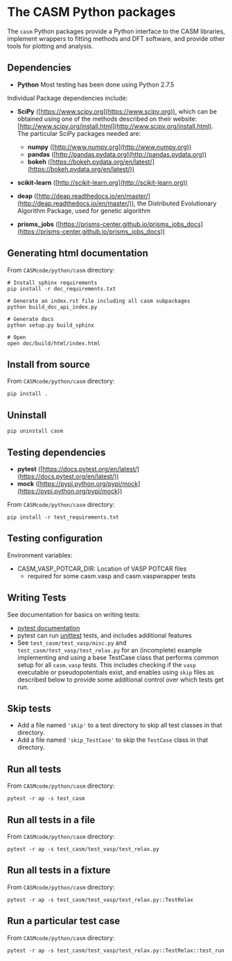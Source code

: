 The CASM Python packages
========================

The `casm` Python packages provide a Python interface to the CASM libraries, implement wrappers to fitting methods and DFT software, and provide other tools for plotting and analysis.

Dependencies
------------

- **Python** Most testing has been done using Python 2.7.5

Individual Package dependencies include:

- **SciPy** ([https://www.scipy.org](https://www.scipy.org)), which can be obtained using one of the methods described on their website:  [http://www.scipy.org/install.html](http://www.scipy.org/install.html). The particular SciPy packages needed are:
	- **numpy**  ([http://www.numpy.org](http://www.numpy.org))
	- **pandas** ([http://pandas.pydata.org](http://pandas.pydata.org))
	- **bokeh** ([https://bokeh.pydata.org/en/latest/](https://bokeh.pydata.org/en/latest/))

- **scikit-learn** ([http://scikit-learn.org](http://scikit-learn.org))

- **deap** ([http://deap.readthedocs.io/en/master/](http://deap.readthedocs.io/en/master/)), the Distributed Evolutionary Algorithm Package, used for genetic algorithm

- **prisms_jobs** ([https://prisms-center.github.io/prisms_jobs_docs](https://prisms-center.github.io/prisms_jobs_docs))


Generating html documentation
-----------------------------
From ``CASMcode/python/casm`` directory:

	# Install sphinx requirements
	pip install -r doc_requirements.txt

	# Generate an index.rst file including all casm subpackages
	python build_doc_api_index.py
	
	# Generate docs
	python setup.py build_sphinx
	
	# Open
	open doc/build/html/index.html


Install from source
-------------------
From ``CASMcode/python/casm`` directory:

	pip install .


Uninstall
---------
 
	pip uninstall casm


Testing dependencies
--------------------

- **pytest** ([https://docs.pytest.org/en/latest/](https://docs.pytest.org/en/latest/))
- **mock** ([https://pypi.python.org/pypi/mock](https://pypi.python.org/pypi/mock))

From ``CASMcode/python/casm`` directory:

	pip install -r test_requirements.txt


Testing configuration
---------------------

Environment variables:

- CASM_VASP_POTCAR_DIR: Location of VASP POTCAR files
	- required for some casm.vasp and casm.vaspwrapper tests


Writing Tests
-------------

See documentation for basics on writing tests:

- [pytest documentation](https://docs.pytest.org/en/latest/)
- pytest can run [unittest](https://docs.python.org/2/library/unittest.html) tests, and includes additional features
- See ``test_casm/test_vasp/misc.py`` and ``test_casm/test_vasp/test_relax.py`` for an (incomplete) example implementing and using a base TestCase class that performs common setup for all ``casm.vasp`` tests. This includes checking if the ``vasp`` executable or pseudopotentials exist, and enables using ``skip`` files as described below to provide some additional control over which tests get run.


Skip tests
----------

- Add a file named `'skip'` to a test directory to skip all test classes in that directory.
- Add a file named `'skip_TestCase'` to skip the `TestCase` class in that directory.


Run all tests
-------------

From ``CASMcode/python/casm`` directory:

	pytest -r ap -s test_casm


Run all tests in a file
-----------------------

From ``CASMcode/python/casm`` directory:

	pytest -r ap -s test_casm/test_vasp/test_relax.py


Run all tests in a fixture
--------------------------

From ``CASMcode/python/casm`` directory:

	pytest -r ap -s test_casm/test_vasp/test_relax.py::TestRelax


Run a particular test case
--------------------------

From ``CASMcode/python/casm`` directory:

	pytest -r ap -s test_casm/test_vasp/test_relax.py::TestRelax::test_run